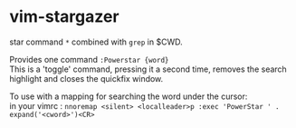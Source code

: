 # vim-stargazer
star command `*` combined with `grep` in $CWD.  

Provides one command `:Powerstar {word}`  
This is a 'toggle' command, pressing it a second time, removes the search highlight 
and closes the quickfix window.

To use with a mapping for searching the word under the cursor:  
in your vimrc : `nnoremap <silent> <localleader>p :exec 'PowerStar ' . expand('<cword>')<CR>`
